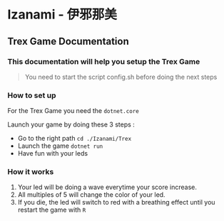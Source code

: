 # Izanami - 伊邪那美

## Trex Game Documentation

### This documentation will help you setup the Trex Game
> You need to start the script config.sh before doing the next steps

### How to set up

For the Trex Game you need the ``dotnet.core``

Launch your game by doing these 3 steps :

- Go to the right path ``cd ./Izanami/Trex``
- Launch the game ``dotnet run``
- Have fun with your leds

### How it works

1) Your led will be doing a wave everytime your score increase.
2) All multiples of 5 will change the color of your led.
3) If you die, the led will switch to red with a breathing effect until you restart the game with ``R``
